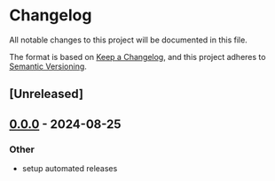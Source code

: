 # Changelog
All notable changes to this project will be documented in this file.

The format is based on [Keep a Changelog](https://keepachangelog.com/en/1.0.0/),
and this project adheres to [Semantic Versioning](https://semver.org/spec/v2.0.0.html).

## [Unreleased]

## [0.0.0](https://github.com/ifiokjr/edgedb_codegen/releases/tag/edgedb_codegen_macros-v0.0.0) - 2024-08-25

### Other
- setup automated releases
